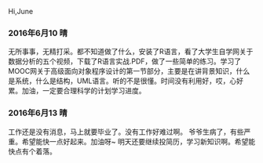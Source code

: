 Hi,June

### 2016年6月10 晴

无所事事，无精打采。都不知道做了什么，安装了R语言，看了大学生自学网关于数据分析的五个视频，下载了R语言实战.PDF，做了一些简单的练习。学习了MOOC网关于高级面向对象程序设计的第一节部分，主要是在讲背景知识，什么是系统，什么是结构，UML语言。听的不是很懂。时间没有利用好，哎，心好累。加油，一定要合理科学的计划学习进度。



### 2016年6月13  晴

工作还是没有消息，马上就要毕业了。没有工作好难过啊。
爷爷生病了，有些严重。希望能快一点好起来。加油呀~
明天还要继续投简历，学习新知识啊。希望能快点有个着落。